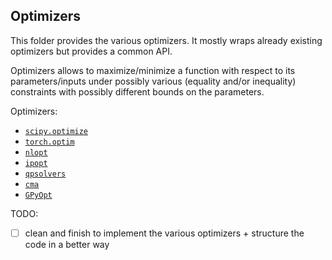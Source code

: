 ## Optimizers

This folder provides the various optimizers. It mostly wraps already existing optimizers but provides a common API.

Optimizers allows to maximize/minimize a function with respect to its parameters/inputs under possibly various (equality and/or inequality) constraints with possibly different bounds on the parameters.

Optimizers:
- [`scipy.optimize`](https://docs.scipy.org/doc/scipy/reference/optimize.html)
- [`torch.optim`](https://pytorch.org/docs/stable/optim.html)
- [`nlopt`](https://nlopt.readthedocs.io/en/latest/)
- [`ipopt`](https://projects.coin-or.org/Ipopt)
- [`qpsolvers`](https://github.com/stephane-caron/qpsolvers)
- [`cma`](https://github.com/CMA-ES/pycma)
- [`GPyOpt`](https://sheffieldml.github.io/GPyOpt/)


TODO:
- [ ] clean and finish to implement the various optimizers + structure the code in a better way
